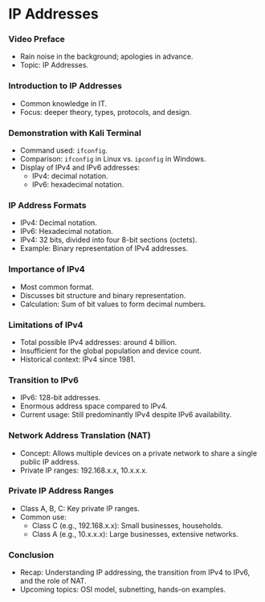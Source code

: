 # IP Addresses

### Video Preface

- Rain noise in the background; apologies in advance.
- Topic: IP Addresses.

### Introduction to IP Addresses

- Common knowledge in IT.
- Focus: deeper theory, types, protocols, and design.

### Demonstration with Kali Terminal

- Command used: `ifconfig`.
- Comparison: `ifconfig` in Linux vs. `ipconfig` in Windows.
- Display of IPv4 and IPv6 addresses:
  - IPv4: decimal notation.
  - IPv6: hexadecimal notation.

### IP Address Formats

- IPv4: Decimal notation.
- IPv6: Hexadecimal notation.
- IPv4: 32 bits, divided into four 8-bit sections (octets).
- Example: Binary representation of IPv4 addresses.

### Importance of IPv4

- Most common format.
- Discusses bit structure and binary representation.
- Calculation: Sum of bit values to form decimal numbers.

### Limitations of IPv4

- Total possible IPv4 addresses: around 4 billion.
- Insufficient for the global population and device count.
- Historical context: IPv4 since 1981.

### Transition to IPv6

- IPv6: 128-bit addresses.
- Enormous address space compared to IPv4.
- Current usage: Still predominantly IPv4 despite IPv6 availability.

### Network Address Translation (NAT)

- Concept: Allows multiple devices on a private network to share a single public IP address.
- Private IP ranges: 192.168.x.x, 10.x.x.x.

### Private IP Address Ranges

- Class A, B, C: Key private IP ranges.
- Common use:
  - Class C (e.g., 192.168.x.x): Small businesses, households.
  - Class A (e.g., 10.x.x.x): Large businesses, extensive networks.

### Conclusion

- Recap: Understanding IP addressing, the transition from IPv4 to IPv6, and the role of NAT.
- Upcoming topics: OSI model, subnetting, hands-on examples.
